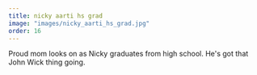 ```yaml
---
title: nicky aarti hs grad
image: "images/nicky_aarti_hs_grad.jpg"
order: 16
---
```

Proud mom looks on as Nicky graduates from high school. He's got that John Wick thing going.
